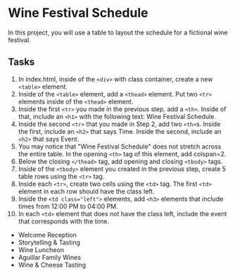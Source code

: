 # Wine Festival Schedule

In this project, you will use a table to layout the schedule for a fictional wine festival.

## Tasks

1. In index.html, inside of the ``<div>`` with class container, create a new ``<table>`` element.
2. Inside of the `<table>` element, add a `<thead>` element. Put two `<tr>` elements inside of the `<thead>` element.
3. Inside the first `<tr>` you made in the previous step, add a `<th>`. Inside of that, include an `<h1>` with the following text: Wine Festival Schedule.
4. Inside the second `<tr>` that you made in Step 2, add two `<th>`s. Inside the first, include an `<h2>` that says Time. Inside the second, include an `<h2>` that says Event.
5. You may notice that "Wine Festival Schedule" does not stretch across the entire table. In the opening `<th>` tag of this element, add colspan=2.
6. Below the closing `</thead>` tag, add opening and closing `<tbody>` tags.
7. Inside of the `<tbody>` element you created in the previous step, create 5 table rows using the `<tr>` tag.
8. Inside each `<tr>`, create two cells using the `<td>` tag. The first `<td>` element in each row should have the class left.
9. Inside the `<td class="left">` elements, add `<h3>` elements that include times from 12:00 PM to 04:00 PM.
10. In each `<td>` element that does not have the class left, include the event that corresponds with the time.
* Welcome Reception
* Storytelling & Tasting
* Wine Luncheon
* Aguillar Family Wines
* Wine & Cheese Tasting
